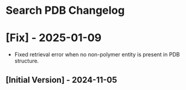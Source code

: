 # Search PDB Changelog

# [Fix] - 2025-01-09

- Fixed retrieval error when no non-polymer entity is present in PDB structure.

## [Initial Version] - 2024-11-05
